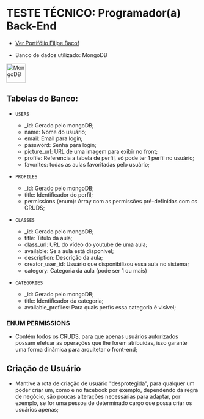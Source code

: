 # TESTE TÉCNICO: Programador(a) Back-End

- [Ver Portifólio Filipe Bacof](https://portifolio-filipe-bacof.vercel.app/)

- Banco de dados utilizado: MongoDB
<img alt="MongoDB" height="50" width="50" src="https://cdn.jsdelivr.net/gh/devicons/devicon/icons/mongodb/mongodb-original.svg" />

## Tabelas do Banco:
- `USERS`
  - _id: Gerado pelo mongoDB;
  - name: Nome do usuário;
  - email: Email para login;
  - password: Senha para login;
  - picture_url: URL de uma imagem para exibir no front;
  - profile: Referencia a tabela de perfil, só pode ter 1 perfil no usuário;
  - favorites: todas as aulas favoritadas pelo usuário;

- `PROFILES`
  - _id: Gerado pelo mongoDB;
  - title: Identificador do perfil;
  - permissions (enum): Array com as permissões pré-definidas com os CRUDS;

- `CLASSES`
  - _id: Gerado pelo mongoDB;
  - title: Titulo da aula;
  - class_url: URL do vídeo do youtube de uma aula;
  - available: Se a aula está disponível;
  - description: Descrição da aula;
  - creator_user_id: Usuário que disponibilizou essa aula no sistema;
  - category: Categoria da aula (pode ser 1 ou mais)
  
- `CATEGORIES`
  - _id: Gerado pelo mongoDB;
  - title: Identificador da categoria;
  - available_profiles: Para quais perfís essa categoria é visível;

### ENUM PERMISSIONS
- Contém todos os CRUDS, para que apenas usuários autorizados possam efetuar as operações que lhe forem atribuidas, isso garante uma forma dinâmica para arquitetar o front-end;

## Criação de Usuário
- Mantive a rota de criação de usuário "desprotegida", para qualquer um poder criar um, como é no facebook por exemplo, dependendo da regra de negócio, são poucas alterações necessárias para adaptar, por exemplo, se for uma pessoa de determinado cargo que possa criar os usuários apenas;